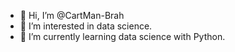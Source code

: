 - 👋 Hi, I’m @CartMan-Brah
- 👀 I’m interested in data science.
- 🌱 I’m currently learning data science with Python.

<!---
CartMan-Brah/CartMan-Brah is a ✨ special ✨ repository because its `README.md` (this file) appears on your GitHub profile.
You can click the Preview link to take a look at your changes.
--->
